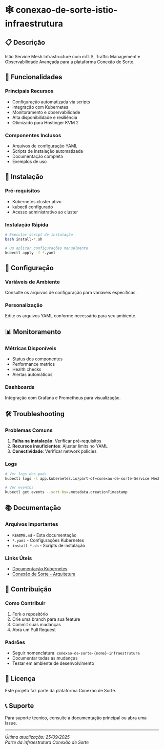 # 🕸️ conexao-de-sorte-istio-infraestrutura

## 📋 Descrição

Istio Service Mesh Infrastructure com mTLS, Traffic Management e Observabilidade Avançada para a plataforma Conexão de Sorte.

## 🎯 Funcionalidades

### Principais Recursos
- Configuração automatizada via scripts
- Integração com Kubernetes
- Monitoramento e observabilidade
- Alta disponibilidade e resiliência
- Otimizado para Hostinger KVM 2

### Componentes Inclusos
- Arquivos de configuração YAML
- Scripts de instalação automatizada
- Documentação completa
- Exemplos de uso

## 🚀 Instalação

### Pré-requisitos
- Kubernetes cluster ativo
- kubectl configurado
- Acesso administrativo ao cluster

### Instalação Rápida
```bash
# Executar script de instalação
bash install-*.sh

# Ou aplicar configurações manualmente
kubectl apply -f *.yaml
```

## 🔧 Configuração

### Variáveis de Ambiente
Consulte os arquivos de configuração para variáveis específicas.

### Personalização
Edite os arquivos YAML conforme necessário para seu ambiente.

## 📊 Monitoramento

### Métricas Disponíveis
- Status dos componentes
- Performance metrics
- Health checks
- Alertas automáticos

### Dashboards
Integração com Grafana e Prometheus para visualização.

## 🛠️ Troubleshooting

### Problemas Comuns
1. **Falha na instalação**: Verificar pré-requisitos
2. **Recursos insuficientes**: Ajustar limits no YAML
3. **Conectividade**: Verificar network policies

### Logs
```bash
# Ver logs dos pods
kubectl logs -l app.kubernetes.io/part-of=conexao-de-sorte-Service Mesh

# Ver eventos
kubectl get events --sort-by=.metadata.creationTimestamp
```

## 📚 Documentação

### Arquivos Importantes
- `README.md` - Esta documentação
- `*.yaml` - Configurações Kubernetes
- `install-*.sh` - Scripts de instalação

### Links Úteis
- [Documentação Kubernetes](https://kubernetes.io/docs/)
- [Conexão de Sorte - Arquitetura](../docs/)

## 🤝 Contribuição

### Como Contribuir
1. Fork o repositório
2. Crie uma branch para sua feature
3. Commit suas mudanças
4. Abra um Pull Request

### Padrões
- Seguir nomenclatura: `conexao-de-sorte-{nome}-infraestrutura`
- Documentar todas as mudanças
- Testar em ambiente de desenvolvimento

## 📄 Licença

Este projeto faz parte da plataforma Conexão de Sorte.

## 📞 Suporte

Para suporte técnico, consulte a documentação principal ou abra uma issue.

---

*Última atualização: 25/09/2025*  
*Parte da infraestrutura Conexão de Sorte*
